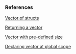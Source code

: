 ### References

[Vector of structs](https://stackoverflow.com/questions/8067338/vector-of-structs-initialization)

[Returning a vector](https://stackoverflow.com/questions/15704565/efficient-way-to-return-a-stdvector-in-c)

[Vector with pre-defined size](https://stackoverflow.com/questions/10559283/how-to-create-a-vector-of-user-defined-size-but-with-no-predefined-values)

[Declaring vector at global scope](https://stackoverflow.com/questions/7557585/declaring-vector-as-global-variable-in-c)